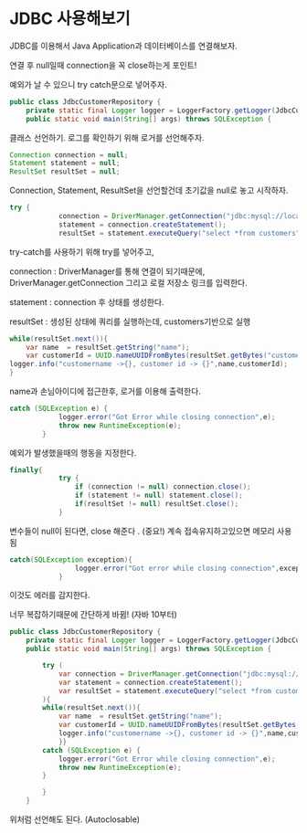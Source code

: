 # JDBC 사용해보기

JDBC를 이용해서 Java Application과 데이터베이스를 연결해보자.

연결 후 null일때 connection을 꼭 close하는게 포인트!

예외가 날 수 있으니 try catch문으로 넣어주자.

```java
public class JdbcCustomerRepository {
    private static final Logger logger = LoggerFactory.getLogger(JdbcCustomerRepository.class);
    public static void main(String[] args) throws SQLException {
```

클래스 선언하기. 로그를 확인하기 위해 로거를 선언해주자.

```java
Connection connection = null;
Statement statement = null;
ResultSet resultSet = null;
```

Connection, Statement, ResultSet을 선언할건데 초기값을 null로 놓고 시작하자.

```java
try {
            connection = DriverManager.getConnection("jdbc:mysql://localhost/order_mgmt","root", "1234");
            statement = connection.createStatement();
            resultSet = statement.executeQuery("select *from customers");
```

try-catch를 사용하기 위해 try를 넣어주고, 

connection : DriverManager를 통해 연결이 되기때문에, DriverManager.getConnection 그리고 로컬 저장소 링크를 입력한다.

statement : connection 후 상태를 생성한다.

resultSet : 생성된 상태에 쿼리를 실행하는데, customers기반으로 실행

```java
while(resultSet.next()){
    var name  = resultSet.getString("name");
    var customerId = UUID.nameUUIDFromBytes(resultSet.getBytes("customer_id"));
logger.info("customername ->{}, customer id -> {}",name,customerId);
}
```

name과 손님아이디에 접근한후, 로거를 이용해 출력한다.

```java
catch (SQLException e) {
            logger.error("Got Error while closing connection",e);
            throw new RuntimeException(e);
        }
```

예외가 발생했을때의 행동을 지정한다.

```java
finally{
            try {
                if (connection != null) connection.close();
                if (statement != null) statement.close();
                if(resultSet != null) resultSet.close();
            }
```

변수들이 null이 된다면, close 해준다 . (중요!) 계속 접속유지하고있으면 메모리 사용됨

```java
catch(SQLException exception){
                logger.error("Got error while closing connection",exception);
            }
```

이것도 에러를 감지한다.

너무 복잡하기때문에 간단하게 바뀜! (자바 10부터)

```java
public class JdbcCustomerRepository {
    private static final Logger logger = LoggerFactory.getLogger(JdbcCustomerRepository.class);
    public static void main(String[] args) throws SQLException {

        try (
            var connection = DriverManager.getConnection("jdbc:mysql://localhost/order_mgmt","root", "1234");
            var statement = connection.createStatement();
            var resultSet = statement.executeQuery("select *from customers");
        ){
        while(resultSet.next()){
            var name  = resultSet.getString("name");
            var customerId = UUID.nameUUIDFromBytes(resultSet.getBytes("customer_id"));
            logger.info("customername ->{}, customer id -> {}",name,customerId);
            }}
        catch (SQLException e) {
            logger.error("Got Error while closing connection",e);
            throw new RuntimeException(e);
        }

        }
    }
```

위처럼 선언해도 된다. (Autoclosable)